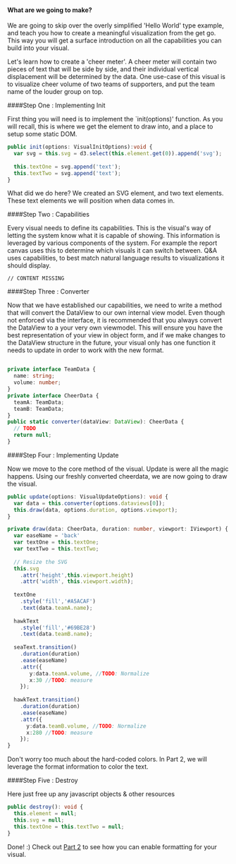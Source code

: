 #### What are we going to make?

We are going to skip over the overly simplified 'Hello World' type example, and teach you how to create a meaningful visualization from the get go. This way you will get a surface introduction on all the capabilities you can build into your visual. 

Let's learn how to create a 'cheer meter'. A cheer meter will contain two pieces of text that will be side by side, and their individual vertical displacement will be determined by the data. One use-case of this visual is to visualize cheer volume of two teams of supporters, and put the team name of the louder group on top.

####Step One : Implementing Init

First thing you will need is to implement the `init(options)' function. As you will recall, this is where we get the element to draw into, and a place to setup some static DOM.

```typescript
public init(options: VisualInitOptions):void {         
  var svg = this.svg = d3.select(this.element.get(0)).append('svg');
            
  this.textOne = svg.append('text');    
  this.textTwo = svg.append('text');
}
```

What did we do here? We created an SVG element, and two text elements. These text elements we will position when data comes in. 


####Step Two : Capabilities

Every visual needs to define its capabilities. This is the visual's way of letting the system know what it is capable of showing. This information is leveraged by various components of the system. For example the report canvas uses this to determine which visuals it can switch between. Q&A uses capabilities, to best match natural language results to visualizations it should display. 

`// CONTENT MISSING`

####Step Three : Converter

Now that we have established our capabilities, we need to write a method that will convert the DataView to our own internal view model. Even though not enforced via the interface, it is recommended that you always convert the DataView to a your very own viewmodel. This will ensure you have the best representation of your view in object form, and if we make changes to the DataView structure in the future, your visual only has one function it needs to update in order to work with the new format.  

```typescript

private interface TeamData {
  name: string;
  volume: number;
}
private interface CheerData {
  teamA: TeamData;
  teamB: TeamData;
}
public static converter(dataView: DataView): CheerData {
  // TODO
  return null;
}
```

####Step Four : Implementing Update

Now we move to the core method of the visual. Update is were all the magic happens. Using our freshly converted cheerdata, we are now going to draw the visual.

```typescript
public update(options: VisualUpdateOptions): void {
  var data = this.converter(options.dataviews[0]);
  this.draw(data, options.duration, options.viewport);
}

private draw(data: CheerData, duration: number, viewport: IViewport) {
  var easeName = 'back'
  var textOne = this.textOne;
  var textTwo = this.textTwo;
            
  // Resize the SVG
  this.svg
    .attr('height',this.viewport.height)
    .attr('width', this.viewport.width);
            
  textOne
    .style('fill','#A5ACAF')
    .text(data.teamA.name);
                
  hawkText
    .style('fill','#69BE28')
    .text(data.teamB.name);
  
  seaText.transition()
    .duration(duration)
    .ease(easeName)
    .attr({
       y:data.teamA.volume, //TODO: Normalize
       x:30 //TODO: measure
    });
                
  hawkText.transition()
    .duration(duration)
    .ease(easeName)
    .attr({
      y:data.teamB.volume, //TODO: Normalize
      x:280 //TODO: measure
    });
}
```

Don't worry too much about the hard-coded colors. In Part 2, we will leverage the format information to color the text.

####Step Five : Destroy

Here just free up any javascript objects & other resources

```typescript
public destroy(): void {
  this.element = null;
  this.svg = null;
  this.textOne = this.textTwo = null;
}
```

Done! :) Check out [Part 2](https://github.com/Microsoft/PowerBI-visuals/wiki/Creating-an-IVisual-:-Cheer-Meter-Part-2) to see how you can enable formatting for your visual.